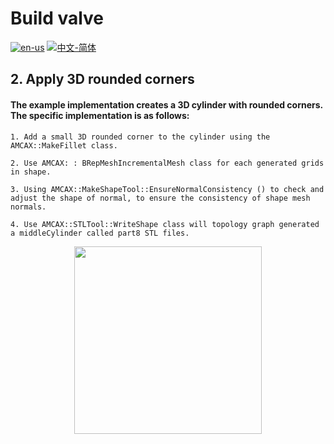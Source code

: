 # Build valve

[![en-us](https://img.shields.io/badge/en-us-yellow.svg)](./README.md) [![中文-简体](https://img.shields.io/badge/%E4%B8%AD%E6%96%87-%E7%AE%80%E4%BD%93-red.svg)](./README.zh_cn.md)

## 2. Apply 3D rounded corners

#### The example implementation creates a 3D cylinder with rounded corners. The specific implementation is as follows:
	1. Add a small 3D rounded corner to the cylinder using the AMCAX::MakeFillet class.

	2. Use AMCAX: : BRepMeshIncrementalMesh class for each generated grids in shape.

	3. Using AMCAX::MakeShapeTool::EnsureNormalConsistency () to check and adjust the shape of normal, to ensure the consistency of shape mesh normals.

	4. Use AMCAX::STLTool::WriteShape class will topology graph generated a middleCylinder called part8 STL files.

<div align = center><img src="https://s2.loli.net/2024/09/30/y1bkn2rdAZt6YRe.png" width="300" height="300">